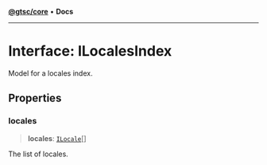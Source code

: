 [**@gtsc/core**](../README.md) • **Docs**

***

# Interface: ILocalesIndex

Model for a locales index.

## Properties

### locales

> **locales**: [`ILocale`](ILocale.md)[]

The list of locales.

